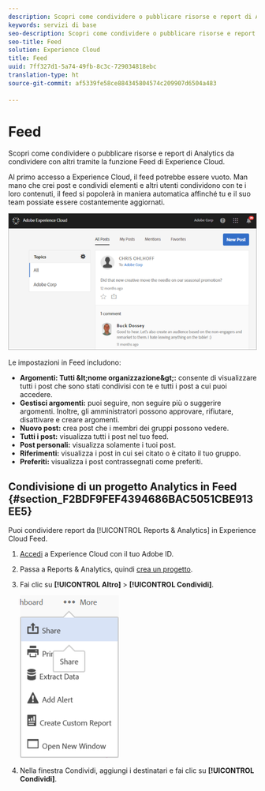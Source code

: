 ```yaml
---
description: Scopri come condividere o pubblicare risorse e report di Analytics da condividere con altri tramite la funzione Feed di Experience Cloud.
keywords: servizi di base
seo-description: Scopri come condividere o pubblicare risorse e report di Adobe Analytics da condividere con altri tramite la funzione Feed di Experience Cloud.
seo-title: Feed
solution: Experience Cloud
title: Feed
uuid: 7ff327d1-5a74-49fb-8c3c-729034818ebc
translation-type: ht
source-git-commit: af5339fe58ce884345804574c209907d6504a483

---
```



# Feed

Scopri come condividere o pubblicare risorse e report di Analytics da condividere con altri tramite la funzione Feed di Experience Cloud.

Al primo accesso a Experience Cloud, il feed potrebbe essere vuoto. Man mano che crei post e condividi elementi e altri utenti condividono con te i loro contenuti, il feed si popolerà in maniera automatica affinché tu e il suo team possiate essere costantemente aggiornati.

![](assets/posts.png)

Le impostazioni in Feed includono:

* **Argomenti: Tutti \&lt;nome organizzazione\&gt;:** consente di visualizzare tutti i post che sono stati condivisi con te e tutti i post a cui puoi accedere.
* **Gestisci argomenti:** puoi seguire, non seguire più o suggerire argomenti. Inoltre, gli amministratori possono approvare, rifiutare, disattivare e creare argomenti.
* **Nuovo post:** crea post che i membri dei gruppi possono vedere.
* **Tutti i post:** visualizza tutti i post nel tuo feed.
* **Post personali:** visualizza solamente i tuoi post.
* **Riferimenti:** visualizza i post in cui sei citato o è citato il tuo gruppo.
* **Preferiti:** visualizza i post contrassegnati come preferiti.

## Condivisione di un progetto Analytics in Feed {#section_F2BDF9FEF4394686BAC5051CBE913EE5}

Puoi condividere report da [!UICONTROL Reports &amp; Analytics] in Experience Cloud Feed.

1. [Accedi](admin-getting-started/getting-started-experience-cloud.md#topic_AC564B6795334DE39359ADD87F52F2E0) a Experience Cloud con il tuo Adobe ID.

1. Passa a Reports &amp; Analytics, quindi [crea un progetto](https://marketing.adobe.com/resources/help/it_IT/analytics/analysis-workspace/?f=freeform_overview).

1. Fai clic su **[!UICONTROL Altro]** &gt; **[!UICONTROL Condividi]**.

   ![](assets/share_report.png)

1. Nella finestra Condividi, aggiungi i destinatari e fai clic su **[!UICONTROL Condividi]**.
